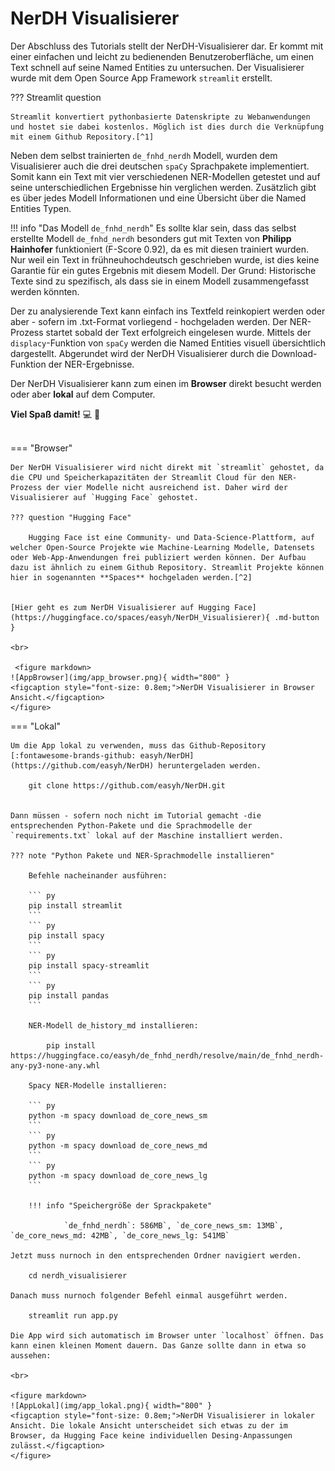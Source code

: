 # **NerDH Visualisierer**

Der Abschluss des Tutorials stellt der NerDH-Visualisierer dar. Er kommt mit einer einfachen und leicht zu bedienenden Benutzeroberfläche, um einen Text schnell auf seine Named Entities zu untersuchen. Der Visualisierer wurde mit dem Open Source App Framework `streamlit` erstellt.

??? Streamlit question

    Streamlit konvertiert pythonbasierte Datenskripte zu Webanwendungen und hostet sie dabei kostenlos. Möglich ist dies durch die Verknüpfung mit einem Github Repository.[^1] 

Neben dem selbst trainierten `de_fnhd_nerdh` Modell, wurden dem Visualisierer auch die drei deutschen `spaCy` Sprachpakete implementiert. Somit kann ein Text mit vier verschiedenen NER-Modellen getestet und auf seine unterschiedlichen Ergebnisse hin verglichen werden. Zusätzlich gibt es über jedes Modell Informationen und eine Übersicht über die Named Entities Typen. 

!!! info "Das Modell `de_fnhd_nerdh`"
    Es sollte klar sein, dass das selbst erstellte Modell `de_fnhd_nerdh` besonders gut mit Texten von **Philipp Hainhofer** funktioniert (F-Score 0.92), da es mit diesen trainiert wurden. Nur weil ein Text in frühneuhochdeutsch geschrieben wurde, ist dies keine Garantie für ein gutes Ergebnis mit diesem Modell. Der Grund: Historische Texte sind zu spezifisch, als dass sie in einem Modell zusammengefasst werden könnten. 

Der zu analysierende Text kann einfach ins Textfeld reinkopiert werden oder aber - sofern im .txt-Format vorliegend - hochgeladen werden. Der NER-Prozess startet sobald der Text erfolgreich eingelesen wurde. Mittels der `displacy`-Funktion von `spaCy` werden die Named Entities visuell übersichtlich dargestellt. Abgerundet wird der NerDH Visualisierer durch die Download-Funktion der NER-Ergebnisse. 


Der NerDH Visualisierer kann zum einen im **Browser** direkt besucht werden oder aber **lokal** auf dem Computer.

**Viel Spaß damit!** :computer: :speech_balloon:
<br>
<br>


=== "Browser"

    Der NerDH Visualisierer wird nicht direkt mit `streamlit` gehostet, da die CPU und Speicherkapazitäten der Streamlit Cloud für den NER-Prozess der vier Modelle nicht ausreichend ist. Daher wird der Visualisierer auf `Hugging Face` gehostet. 

    ??? question "Hugging Face"
        
        Hugging Face ist eine Community- und Data-Science-Plattform, auf welcher Open-Source Projekte wie Machine-Learning Modelle, Datensets oder Web-App-Anwendungen frei publiziert werden können. Der Aufbau dazu ist ähnlich zu einem Github Repository. Streamlit Projekte können hier in sogenannten **Spaces** hochgeladen werden.[^2] 


    [Hier geht es zum NerDH Visualisierer auf Hugging Face](https://huggingface.co/spaces/easyh/NerDH_Visualisierer){ .md-button }

    <br>

     <figure markdown>
    ![AppBrowser](img/app_browser.png){ width="800" }
    <figcaption style="font-size: 0.8em;">NerDH Visualisierer in Browser Ansicht.</figcaption>
    </figure>

=== "Lokal"

    Um die App lokal zu verwenden, muss das Github-Repository [:fontawesome-brands-github: easyh/NerDH](https://github.com/easyh/NerDH) heruntergeladen werden.

        git clone https://github.com/easyh/NerDH.git


    Dann müssen - sofern noch nicht im Tutorial gemacht -die entsprechenden Python-Pakete und die Sprachmodelle der `requirements.txt` lokal auf der Maschine installiert werden. 

    ??? note "Python Pakete und NER-Sprachmodelle installieren"

        Befehle nacheinander ausführen:

        ``` py
        pip install streamlit 
        ```
        ``` py
        pip install spacy
        ```
        ``` py
        pip install spacy-streamlit 
        ```
        ``` py
        pip install pandas
        ```
         
        NER-Modell de_history_md installieren:

            pip install https://huggingface.co/easyh/de_fnhd_nerdh/resolve/main/de_fnhd_nerdh-any-py3-none-any.whl 
        
        Spacy NER-Modelle installieren:

        ``` py
        python -m spacy download de_core_news_sm
        ```
        ``` py
        python -m spacy download de_core_news_md
        ```
        ``` py
        python -m spacy download de_core_news_lg
        ```
    
        !!! info "Speichergröße der Sprackpakete"
            
                `de_fnhd_nerdh`: 586MB`, `de_core_news_sm: 13MB`, `de_core_news_md: 42MB`, `de_core_news_lg: 541MB`

    Jetzt muss nurnoch in den entsprechenden Ordner navigiert werden. 

        cd nerdh_visualisierer

    Danach muss nurnoch folgender Befehl einmal ausgeführt werden. 

        streamlit run app.py

    Die App wird sich automatisch im Browser unter `localhost` öffnen. Das kann einen kleinen Moment dauern. Das Ganze sollte dann in etwa so aussehen: 

    <br>

    <figure markdown>
    ![AppLokal](img/app_lokal.png){ width="800" }
    <figcaption style="font-size: 0.8em;">NerDH Visualisierer in lokaler Ansicht. Die lokale Ansicht unterscheidet sich etwas zu der im Browser, da Hugging Face keine individuellen Desing-Anpassungen zulässt.</figcaption>
    </figure>




<br>

[^1]: Streamlit. The fastest way to build and share data apps. (o. D.). [https://streamlit.io/](https://streamlit.io/)
[^2]: Hugging Face. The AI community building the future. (o. D.). [https://huggingface.co/](https://huggingface.co/) 


